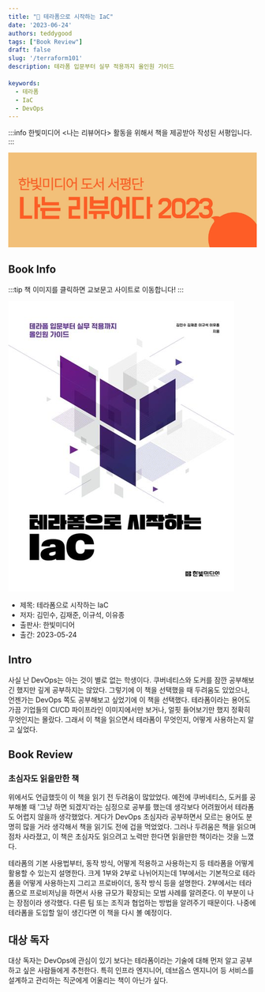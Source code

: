 ```yaml
---
title: "📖 테라폼으로 시작하는 IaC"
date: '2023-06-24'
authors: teddygood
tags: ["Book Review"]
draft: false
slug: '/terraform101'
description: 테라폼 입문부터 실무 적용까지 올인원 가이드

keywords:
  - 테라폼 
  - IaC
  - DevOps
---
```


:::info
한빛미디어 <나는 리뷰어다> 활동을 위해서 책을 제공받아 작성된 서평입니다.
:::

![나는 리뷰어다 2023](../assets/I-am-reviewer-2023.jpg)

## Book Info

:::tip
책 이미지를 클릭하면 교보문고 사이트로 이동합니다!
:::

[![책](../assets/review/terraform101.jpg)](https://product.kyobobook.co.kr/detail/S000202478097)

- 제목: 테라폼으로 시작하는 IaC
- 저자: 김민수, 김재준, 이규석, 이유종
- 출판사: 한빛미디어
- 출간: 2023-05-24

<!--truncate-->

## Intro

사실 난 DevOps는 아는 것이 별로 없는 학생이다. 쿠버네티스와 도커를 잠깐 공부해보긴 했지만 깊게 공부하지는 않았다. 그렇기에 이 책을 선택했을 때 두려움도 있었으나, 언젠가는 DevOps 쪽도 공부해보고 싶었기에 이 책을 선택했다. 테라폼이라는 용어도 가끔 기업들의 CI/CD 파이프라인 이미지에서만 보거나, 얼핏 들어보기만 했지 정확히 무엇인지는 몰랐다. 그래서 이 책을 읽으면서 테라폼이 무엇인지, 어떻게 사용하는지 알고 싶었다.

## Book Review

### 초심자도 읽을만한 책 

위에서도 언급했듯이 이 책을 읽기 전 두려움이 많았었다. 예전에 쿠버네티스, 도커를 공부해볼 때 '그냥 하면 되겠지'라는 심정으로 공부를 했는데 생각보다 어려웠어서 테라폼도 어렵지 않을까 생각했었다. 게다가 DevOps 초심자라 공부하면서 모르는 용어도 분명히 많을 거라 생각해서 책을 읽기도 전에 겁을 먹었었다. 그러나 두려움은 책을 읽으며 점차 사라졌고, 이 책은 초심자도 읽으려고 노력만 한다면 읽을만한 책이라는 것을 느꼈다.

테라폼의 기본 사용법부터, 동작 방식, 어떻게 적용하고 사용하는지 등 테라폼을 어떻게 활용할 수 있는지 설명한다. 크게 1부와 2부로 나뉘어지는데 1부에서는 기본적으로 테라폼을 어떻게 사용하는지 그리고 프로바이더, 동작 방식 등을 설명한다. 2부에서는 테라폼으로 프로비저닝을 하면서 사용 규모가 확장되는 모범 사례를 알려준다. 이 부분이 나는 장점이라 생각했다. 다른 팀 또는 조직과 협업하는 방법을 알려주기 때문이다. 나중에 테라폼을 도입할 일이 생긴다면 이 책을 다시 볼 예정이다.

## 대상 독자

대상 독자는 DevOps에 관심이 있기 보다는 테라폼이라는 기술에 대해 먼저 알고 공부하고 싶은 사람들에게 추천한다. 특히 인프라 엔지니어, 데브옵스 엔지니어 등 서비스를 설계하고 관리하는 직군에게 어울리는 책이 아닌가 싶다. 